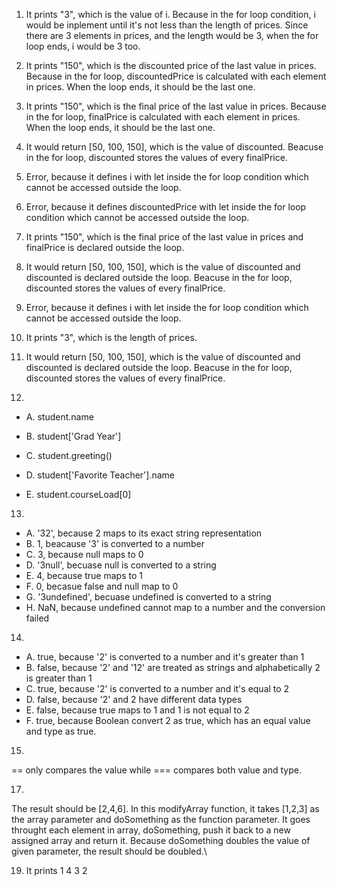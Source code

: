 1. It prints "3", which is the value of i. Because in the for loop condition, i would be inplement until it's not less than the length of prices. Since there are 3 elements in prices, and the length would be 3, when the for loop ends, i would be 3 too.
2. It prints "150", which is the discounted price of the last value in prices. Because in the for loop, discountedPrice is calculated with each element in prices. When the loop ends, it should be the last one.
3. It prints "150", which is the final price of the last value in prices. Because in the for loop, finalPrice is calculated with each element in prices. When the loop ends, it should be the last one.
4. It would return [50, 100, 150], which is the value of discounted. Beacuse in the for loop, discounted stores the values of every finalPrice.
5. Error, because it defines i with let inside the for loop condition which cannot be accessed outside the loop.
6. Error, because it defines discountedPrice with let inside the for loop condition which cannot be accessed outside the loop.
7. It prints "150", which is the final price of the last value in prices and finalPrice is declared outside the loop.
8. It would return [50, 100, 150], which is the value of discounted and discounted is declared outside the loop. Beacuse in the for loop, discounted stores the values of every finalPrice.
9.  Error, because it defines i with let inside the for loop condition which cannot be accessed outside the loop.
10.  It prints "3", which is the length of prices.
11.  It would return [50, 100, 150], which is the value of discounted and discounted is declared outside the loop. Beacuse in the for loop, discounted stores the values of every finalPrice.

12.
  - A. student.name

  - B. student['Grad Year']

  - C. student.greeting()

  - D. student['Favorite Teacher'].name

  - E. student.courseLoad[0]
 
 13.
  - A. '32', because 2 maps to its exact string representation
  - B. 1, beacause '3' is converted to a number
  - C. 3, because null maps to 0
  - D. '3null', becuase null is converted to a string
  - E. 4, because true maps to 1
  - F. 0, becasue false and null map to 0
  - G. '3undefined', becuase undefined is converted to a string
  - H. NaN, because undefined cannot map to a number and the conversion failed
  
 14.
  - A. true, because '2' is converted to a number and it's greater than 1
  - B. false, because '2' and '12' are treated as strings and alphabetically 2 is greater than 1
  - C. true, because '2' is converted to a number and it's equal to 2
  - D. false, because '2' and 2 have different data types
  - E. false, because true maps to 1 and 1 is not equal to 2
  - F. true, because Boolean convert 2 as true, which has an equal value and type as true.
 
 15.
 == only compares the value while === compares both value and type.
 
 
 17.
 The result should be [2,4,6]. 
 In this modifyArray function, it takes [1,2,3] as the array parameter and doSomething as the function parameter. It goes throught each element in array, doSomething, push it back to a new assigned array and return it. Because doSomething doubles the value of given parameter, the result should be doubled.\
 
 19. It prints 1 4 3 2
